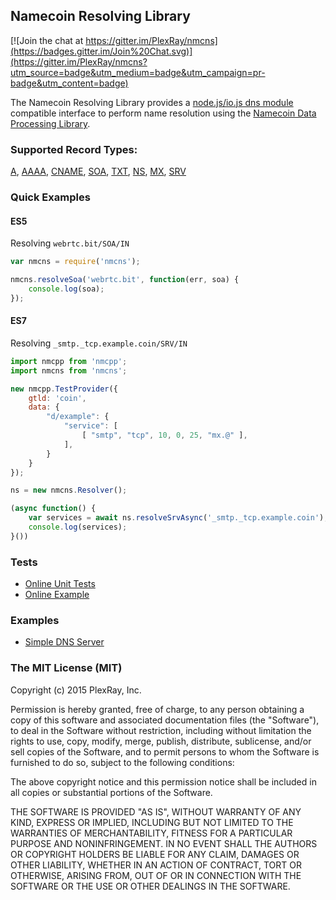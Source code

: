 ## Namecoin Resolving Library
[![Join the chat at https://gitter.im/PlexRay/nmcns](https://badges.gitter.im/Join%20Chat.svg)](https://gitter.im/PlexRay/nmcns?utm_source=badge&utm_medium=badge&utm_campaign=pr-badge&utm_content=badge)

The Namecoin Resolving Library provides a [node.js/io.js dns module](http://nodejs.org/api/dns.html)
compatible interface to perform name resolution using the [Namecoin Data Processing Library](https://www.npmjs.com/search?q=nmcpp).

### Supported Record Types:
[A](https://dnschain.info/_s/nmcns/mocha/?grep=%5B0003%5D%20A),
[AAAA](https://dnschain.info/_s/nmcns/mocha/?grep=%5B0004%5D%20AAAA),
[CNAME](https://dnschain.info/_s/nmcns/mocha/?grep=%5B0005%5D%20CNAME),
[SOA](https://dnschain.info/_s/nmcns/mocha/?grep=%5B0006%5D%20SOA),
[TXT](https://dnschain.info/_s/nmcns/mocha/?grep=%5B0007%5D%20TXT),
[NS](https://dnschain.info/_s/nmcns/mocha/?grep=%5B0008%5D%20NS),
[MX](https://dnschain.info/_s/nmcns/mocha/?grep=%5B0009%5D%20MX),
[SRV](https://dnschain.info/_s/nmcns/mocha/?grep=%5B0010%5D%20SRV)

### Quick Examples

#### ES5
Resolving `webrtc.bit/SOA/IN`
```js
var nmcns = require('nmcns');

nmcns.resolveSoa('webrtc.bit', function(err, soa) {
    console.log(soa);
});
```
#### ES7
Resolving `_smtp._tcp.example.coin/SRV/IN`
```js
import nmcpp from 'nmcpp';
import nmcns from 'nmcns';

new nmcpp.TestProvider({
    gtld: 'coin',
    data: {
        "d/example": {
            "service": [
                [ "smtp", "tcp", 10, 0, 25, "mx.@" ],
            ],
        }
    }
});

ns = new nmcns.Resolver();

(async function() {
    var services = await ns.resolveSrvAsync('_smtp._tcp.example.coin');
    console.log(services);
}())
```

### Tests
* [Online Unit Tests](https://dnschain.info/_s/nmcns/mocha/)
* [Online Example](https://dnschain.info/_s/nmcns/mocha/?grep=%5B1000%5D%20Examples)

### Examples
* [Simple DNS Server](https://github.com/PlexRay/nmcns-simple-server)

### The MIT License (MIT)
Copyright (c) 2015 PlexRay, Inc.

Permission is hereby granted, free of charge, to any person obtaining a copy
of this software and associated documentation files (the "Software"), to deal
in the Software without restriction, including without limitation the rights
to use, copy, modify, merge, publish, distribute, sublicense, and/or sell
copies of the Software, and to permit persons to whom the Software is
furnished to do so, subject to the following conditions:

The above copyright notice and this permission notice shall be included in all
copies or substantial portions of the Software.

THE SOFTWARE IS PROVIDED "AS IS", WITHOUT WARRANTY OF ANY KIND, EXPRESS OR
IMPLIED, INCLUDING BUT NOT LIMITED TO THE WARRANTIES OF MERCHANTABILITY,
FITNESS FOR A PARTICULAR PURPOSE AND NONINFRINGEMENT. IN NO EVENT SHALL THE
AUTHORS OR COPYRIGHT HOLDERS BE LIABLE FOR ANY CLAIM, DAMAGES OR OTHER
LIABILITY, WHETHER IN AN ACTION OF CONTRACT, TORT OR OTHERWISE, ARISING FROM,
OUT OF OR IN CONNECTION WITH THE SOFTWARE OR THE USE OR OTHER DEALINGS IN THE
SOFTWARE.

